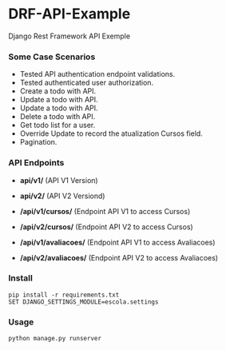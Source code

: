 # DRF-API-Example

Django Rest Framework API Exemple

### Some Case Scenarios

* Tested API authentication endpoint validations.
* Tested authenticated user authorization. 
* Create a todo with API.
* Update a todo with API.
* Update a todo with API.
* Delete a todo with API.
* Get todo list for a user.
* Override Update to record the atualization Cursos field.
* Pagination.

### API Endpoints


* **api/v1/** (API V1 Version)
* **api/v2/** (API V2 Versiond)

* **/api/v1/cursos/** (Endpoint API V1 to access Cursos)
* **/api/v2/cursos/** (Endpoint API V2 to access Cursos)
* **/api/v1/avaliacoes/** (Endpoint API V1 to access Avaliacoes)
* **/api/v2/avaliacoes/** (Endpoint API V2 to access Avaliacoes)


### Install 

    pip install -r requirements.txt
    SET DJANGO_SETTINGS_MODULE=escola.settings
	

### Usage

    python manage.py runserver